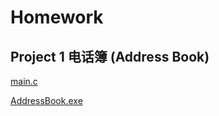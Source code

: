 # Homework

## Project 1 电话簿 (Address Book)

[main.c](https://github.com/vice2city/HomeWork/blob/master/AddressBook/main.c)

[AddressBook.exe](https://github.com/vice2city/HomeWork/releases/tag/AddressBook)

